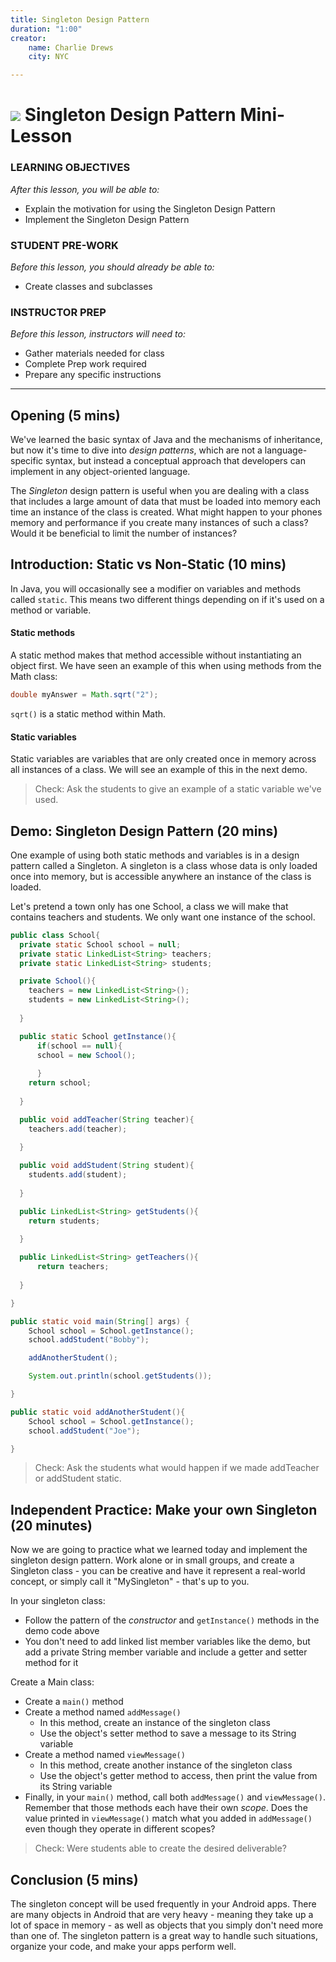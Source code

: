 ```yaml
---
title: Singleton Design Pattern
duration: "1:00"
creator:
    name: Charlie Drews
    city: NYC

---
```


# ![](https://ga-dash.s3.amazonaws.com/production/assets/logo-9f88ae6c9c3871690e33280fcf557f33.png) Singleton Design Pattern Mini-Lesson

### LEARNING OBJECTIVES
*After this lesson, you will be able to:*
- Explain the motivation for using the Singleton Design Pattern
- Implement the Singleton Design Pattern

### STUDENT PRE-WORK
*Before this lesson, you should already be able to:*
- Create classes and subclasses

### INSTRUCTOR PREP
*Before this lesson, instructors will need to:*
- Gather materials needed for class
- Complete Prep work required
- Prepare any specific instructions

---

<a name="opening"></a>
## Opening (5 mins)

We've learned the basic syntax of Java and the mechanisms of inheritance, but now it's time to dive into *design patterns*, which are not a language-specific syntax, but instead a conceptual approach that developers can implement in any object-oriented language.

The *Singleton* design pattern is useful when you are dealing with a class that includes a large amount of data that must be loaded into memory each time an instance of the class is created. What might happen to your phones memory and performance if you create many instances of such a class? Would it be beneficial to limit the number of instances?

## Introduction: Static vs Non-Static (10 mins)

In Java, you will occasionally see a modifier on variables and methods called `static`. This means two different things depending on if it's used on a method or variable.

#### Static methods

A static method makes that method accessible without instantiating an object first. We have seen an example of this when using methods from the Math class:

``` java
double myAnswer = Math.sqrt("2");
```

`sqrt()` is a static method within Math.

#### Static variables

Static variables are variables that are only created once in memory across all instances of a class. We will see an example of this in the next demo.

> Check: Ask the students to give an example of a static variable we've used.


<a name="demo"></a>
## Demo: Singleton Design Pattern (20 mins)

One example of using both static methods and variables is in a design pattern called a Singleton. A singleton is a class whose data is only loaded once into memory, but is accessible anywhere an instance of the class is loaded.

Let's pretend a town only has one School, a class we will make that contains teachers and students. We only want one instance of the school.

``` java
public class School{
  private static School school = null;
  private static LinkedList<String> teachers;
  private static LinkedList<String> students;

  private School(){
    teachers = new LinkedList<String>();
    students = new LinkedList<String>();
  
  }

  public static School getInstance(){
	  if(school == null){
      school = new School();
    
	  }
    return school;
  
  }

  public void addTeacher(String teacher){
    teachers.add(teacher);
  
  }

  public void addStudent(String student){
    students.add(student);
  
  }

  public LinkedList<String> getStudents(){
    return students;
  
  }

  public LinkedList<String> getTeachers(){
      return teachers;
  
  }

}
```

```Java
public static void main(String[] args) {
    School school = School.getInstance();
    school.addStudent("Bobby");

    addAnotherStudent();

    System.out.println(school.getStudents());

}

public static void addAnotherStudent(){
    School school = School.getInstance();
    school.addStudent("Joe");

}
```

> Check: Ask the students what would happen if we made addTeacher or addStudent static.

<a name="ind-practice"></a>
## Independent Practice: Make your own Singleton (20 minutes)

Now we are going to practice what we learned today and implement the singleton design pattern. Work alone or in small groups, and create a Singleton class - you can be creative and have it represent a real-world concept, or simply call it "MySingleton" - that's up to you.

In your singleton class:
- Follow the pattern of the *constructor* and `getInstance()` methods in the demo code above
- You don't need to add linked list member variables like the demo, but add a private String member variable and include a getter and setter method for it

Create a Main class:
- Create a `main()` method
- Create a method named `addMessage()`
  - In this method, create an instance of the singleton class
  - Use the object's setter method to save a message to its String variable
- Create a method named `viewMessage()`
  - In this method, create another instance of the singleton class
  - Use the object's getter method to access, then print the value from its String variable
- Finally, in your `main()` method, call both `addMessage()` and `viewMessage()`. Remember that those methods each have their own *scope*. Does the value printed in `viewMessage()` match what you added in `addMessage()` even though they operate in different scopes?

> Check: Were students able to create the desired deliverable?

<a name="conclusion"></a>
## Conclusion (5 mins)

The singleton concept will be used frequently in your Android apps. There are many objects in Android that are very heavy - meaning they take up a lot of space in memory - as well as objects that you simply don't need more than one of. The singleton pattern is a great way to handle such situations, organize your code, and make your apps perform well.
